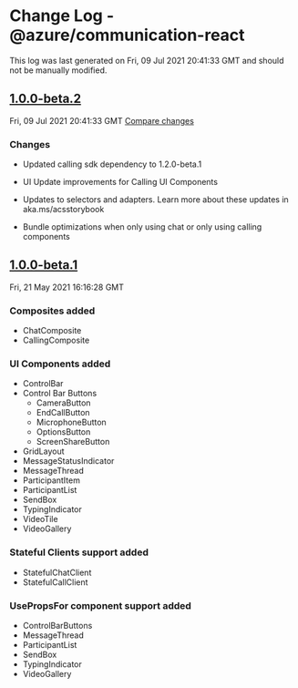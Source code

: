 # Change Log - @azure/communication-react

This log was last generated on Fri, 09 Jul 2021 20:41:33 GMT and should not be manually modified.

<!-- Start content -->

## [1.0.0-beta.2](https://github.com/azure/communication-ui-library/tree/@azure/communication-react_v1.0.0-beta.2)

Fri, 09 Jul 2021 20:41:33 GMT 
[Compare changes](https://github.com/azure/communication-ui-library/compare/@azure/communication-react_v1.0.0-beta.1..@azure/communication-react_v1.0.0-beta.2)

### Changes

* Updated calling sdk dependency to 1.2.0-beta.1

* UI Update improvements for Calling UI Components

* Updates to selectors and adapters. Learn more about these updates in aka.ms/acsstorybook

* Bundle optimizations when only using chat or only using calling components

## [1.0.0-beta.1](https://github.com/azure/communication-ui-library/tree/@azure/communication-react_v1.0.0-beta.1)

Fri, 21 May 2021 16:16:28 GMT

### Composites added

* ChatComposite
* CallingComposite

### UI Components added

* ControlBar
* Control Bar Buttons
  * CameraButton
  * EndCallButton
  * MicrophoneButton
  * OptionsButton
  * ScreenShareButton
* GridLayout
* MessageStatusIndicator
* MessageThread
* ParticipantItem
* ParticipantList
* SendBox
* TypingIndicator
* VideoTile
* VideoGallery

### Stateful Clients support added

* StatefulChatClient
* StatefulCallClient

### UsePropsFor component support added

* ControlBarButtons
* MessageThread
* ParticipantList
* SendBox
* TypingIndicator
* VideoGallery
